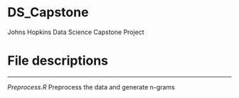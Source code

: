 # DS_Capstone
Johns Hopkins Data Science Capstone Project

# File descriptions
-------------------

*Preprocess.R* Preprocess the data and generate n-grams
